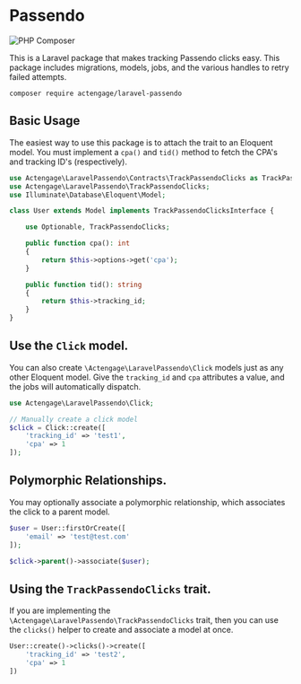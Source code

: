 # Passendo


![PHP Composer](https://github.com/actengage/laravel-message-gears/workflows/PHP%20Composer/badge.svg)

This is a Laravel package that makes tracking Passendo clicks easy. This package includes migrations, models, jobs, and the various handles to retry failed attempts.

    composer require actengage/laravel-passendo

## Basic Usage

The easiest way to use this package is to attach the trait to an Eloquent model.
You must implement a `cpa()` and `tid()` method to fetch the CPA's and tracking
ID's (respectively).

``` php
use Actengage\LaravelPassendo\Contracts\TrackPassendoClicks as TrackPassendoClicksInterface;
use Actengage\LaravelPassendo\TrackPassendoClicks;
use Illuminate\Database\Eloquent\Model;

class User extends Model implements TrackPassendoClicksInterface {

    use Optionable, TrackPassendoClicks;

    public function cpa(): int
    {
        return $this->options->get('cpa');
    }

    public function tid(): string
    {
        return $this->tracking_id;
    }
}
```

## Use the `Click` model.

You can also create `\Actengage\LaravelPassendo\Click` models just as any other
Eloquent model. Give the `tracking_id` and `cpa` attributes a value, and the 
jobs will automatically dispatch.

``` php
use Actengage\LaravelPassendo\Click;

// Manually create a click model
$click = Click::create([
    'tracking_id' => 'test1',
    'cpa' => 1
]);
```

## Polymorphic Relationships.

You may optionally associate a polymorphic relationship, which associates the
click to a parent model.

``` php
$user = User::firstOrCreate([
    'email' => 'test@test.com'
]);

$click->parent()->associate($user);
```

## Using the `TrackPassendoClicks` trait.

If you are implementing the `\Actengage\LaravelPassendo\TrackPassendoClicks`
trait, then you can use the `clicks()` helper to create and associate a model
at once.

``` php
User::create()->clicks()->create([
    'tracking_id' => 'test2',
    'cpa' => 1
])